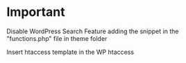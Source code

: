 # Important

Disable WordPress Search Feature adding the snippet in the "functions.php" file in theme folder

Insert htaccess template in the WP htaccess
